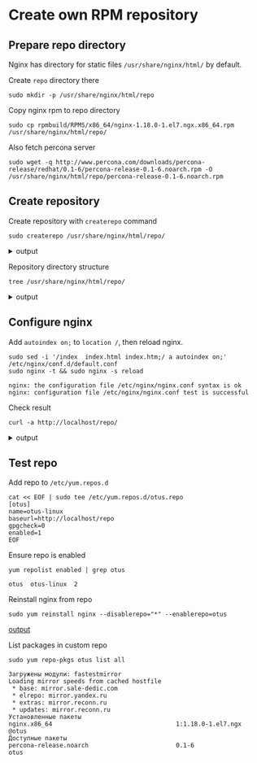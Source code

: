 # Create own RPM repository

## Prepare repo directory

Nginx has directory for static files `/usr/share/nginx/html/` by default.

Create `repo` directory there
```shell
sudo mkdir -p /usr/share/nginx/html/repo
```

Copy nginx rpm to repo directory
```shell
sudo cp rpmbuild/RPMS/x86_64/nginx-1.18.0-1.el7.ngx.x86_64.rpm /usr/share/nginx/html/repo/
```

Also fetch percona server
```shell
sudo wget -q http://www.percona.com/downloads/percona-release/redhat/0.1-6/percona-release-0.1-6.noarch.rpm -O /usr/share/nginx/html/repo/percona-release-0.1-6.noarch.rpm
```

## Create repository

Create repository with `createrepo` command
```shell
sudo createrepo /usr/share/nginx/html/repo/
```
<details><summary>output</summary>
<p>

```log
Spawning worker 0 with 1 pkgs
Spawning worker 1 with 1 pkgs
Spawning worker 2 with 0 pkgs
Spawning worker 3 with 0 pkgs
Workers Finished
Saving Primary metadata
Saving file lists metadata
Saving other metadata
Generating sqlite DBs
Sqlite DBs complete
```
</p>
</details>

Repository directory structure
```shell
tree /usr/share/nginx/html/repo/
```
<details><summary>output</summary>
<p>

```log
/usr/share/nginx/html/repo/
├── nginx-1.18.0-1.el7.ngx.x86_64.rpm
├── percona-release-0.1-6.noarch.rpm
└── repodata
    ├── 3ee366b6d643c5bedcf1e17b10c455f1f4ce60938704bbf0c41720a89163ed59-filelists.sqlite.bz2
    ├── 5459dfa61666067f8da15de595281c7ddb2d67c85bf860e7f0ee741701ab056d-other.sqlite.bz2
    ├── 5c8f283c72eebc13f1dabdf430b4706a68fadf9d386dfbdcc9fbb6e2eb79b7d0-primary.xml.gz
    ├── 6524ce47a12c282b6ba132deb918183f5216cc57a51f4e193ae76c4680bbd982-primary.sqlite.bz2
    ├── a29d879599ccbf765631d406d9df19be7cf53eb241ce6e0e8da971be980112c2-filelists.xml.gz
    ├── d04190f2cd63fcaa9c37027d7d2d385778dc7aa146a4a26d18402517365c32a1-other.xml.gz
    └── repomd.xml

1 directory, 9 files
```
</p>
</details>

## Configure nginx

Add `autoindex on;` to `location /`, then reload nginx.
```shell
sudo sed -i '/index  index.html index.htm;/ a autoindex on;' /etc/nginx/conf.d/default.conf
sudo nginx -t && sudo nginx -s reload
```
```log
nginx: the configuration file /etc/nginx/nginx.conf syntax is ok
nginx: configuration file /etc/nginx/nginx.conf test is successful
```

Check result
```shell
curl -a http://localhost/repo/
```
<details><summary>output</summary>
<p>

```html
<html>
<head><title>Index of /repo/</title></head>
<body>
<h1>Index of /repo/</h1><hr><pre><a href="../">../</a>
<a href="repodata/">repodata/</a>                                          24-Jun-2020 10:29                   -
<a href="nginx-1.18.0-1.el7.ngx.x86_64.rpm">nginx-1.18.0-1.el7.ngx.x86_64.rpm</a>                  24-Jun-2020 10:22             2022124
<a href="percona-release-0.1-6.noarch.rpm">percona-release-0.1-6.noarch.rpm</a>                   13-Jun-2018 06:34               14520
</pre><hr></body>
</html>
```
</p>
</details>

## Test repo

Add repo to `/etc/yum.repos.d`
```shell
cat << EOF | sudo tee /etc/yum.repos.d/otus.repo
[otus]
name=otus-linux
baseurl=http://localhost/repo
gpgcheck=0
enabled=1
EOF
```

Ensure repo is enabled
```shell
yum repolist enabled | grep otus
```
```log
otus  otus-linux  2
```

Reinstall nginx from repo
```shell
sudo yum reinstall nginx --disablerepo="*" --enablerepo=otus
```
[output](./log/../logs/nginx-reinstall.log)

List packages in custom repo
```shell
sudo yum repo-pkgs otus list all
```
```log
Загружены модули: fastestmirror
Loading mirror speeds from cached hostfile
 * base: mirror.sale-dedic.com
 * elrepo: mirror.yandex.ru
 * extras: mirror.reconn.ru
 * updates: mirror.reconn.ru
Установленные пакеты
nginx.x86_64                                  1:1.18.0-1.el7.ngx                        @otus
Доступные пакеты
percona-release.noarch                        0.1-6                                     otus
```

